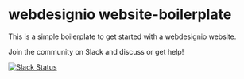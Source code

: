 # webdesignio website-boilerplate

This is a simple boilerplate to get started with a webdesignio website.

Join the community on Slack and discuss or get help!

[![Slack Status](https://webdesignio-community.herokuapp.com/badge.svg)](https://webdesignio-community.herokuapp.com/)
